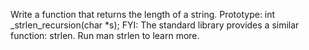 Write a function that returns the length of a string.
Prototype: int _strlen_recursion(char *s);
FYI: The standard library provides a similar function: strlen. Run man strlen to learn more.
